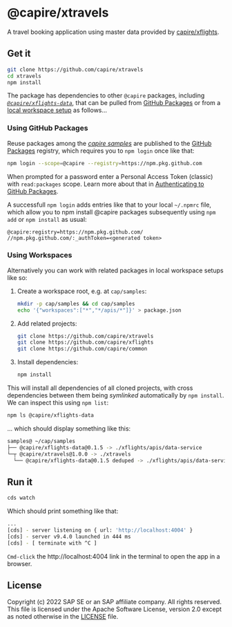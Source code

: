 # @capire/xtravels

A travel booking application using master data provided by [capire/xflights](https://github.com/capire/xflights).


## Get it

```sh
git clone https://github.com/capire/xtravels
cd xtravels
npm install
```

The package has dependencies to other `@capire` packages, including [_`@capire/xflights-data`_](https://github.com/capire/xflights/pkgs/npm/xflights-data), that can be pulled from [GitHub Packages](#using-github-packages) or from a [local workspace setup](#using-workspaces) as follows...



### Using GitHub Packages

Reuse packages among the *[capire samples](https://github.com/capire)* are published to the [GitHub Packages](https://docs.github.com/packages) registry, which requires you to `npm login` once like that:

```sh
npm login --scope=@capire --registry=https://npm.pkg.github.com
```

When prompted for a password enter a Personal Access Token (classic) with `read:packages` scope.
Learn more about that in [Authenticating to GitHub Packages](https://docs.github.com/en/packages/working-with-a-github-packages-registry/working-with-the-npm-registry#authenticating-to-github-packages).

A successfull `npm login` adds entries like that to your local `~/.npmrc` file, which allow you to npm install @capire packages subsequently using `npm add` or `npm install` as usual:

```properties
@capire:registry=https://npm.pkg.github.com/
//npm.pkg.github.com/:_authToken=<generated token>
```



### Using Workspaces

Alternatively you can work with related packages in local workspace setups like so:

1. Create a workspace root, e.g. at `cap/samples`:
   ```sh
   mkdir -p cap/samples && cd cap/samples
   echo '{"workspaces":["*","*/apis/*"]}' > package.json
   ```

2. Add related projects:
   ```sh
   git clone https://github.com/capire/xtravels
   git clone https://github.com/capire/xflights
   git clone https://github.com/capire/common
   ```

3. Install dependencies:
   ```sh
   npm install
   ```

This will install all dependencies of all cloned projects, with cross dependencies between them being *symlinked* automatically by `npm install`. We can inspect this using `npm list`:

```sh
npm ls @capire/xflights-data
```

... which should display something like this:

```sh
samples@ ~/cap/samples
├── @capire/xflights-data@0.1.5 -> ./xflights/apis/data-service
└─┬ @capire/xtravels@1.0.0 -> ./xtravels
  └── @capire/xflights-data@0.1.5 deduped -> ./xflights/apis/data-service
```


## Run it

```sh
cds watch
```

Which should print something like that:

```sh
...
[cds] - server listening on { url: 'http://localhost:4004' }
[cds] - server v9.4.0 launched in 444 ms
[cds] - [ terminate with ^C ]
```

`Cmd-click` the http://localhost:4004 link in the terminal to open the app in a browser.




## License

Copyright (c) 2022 SAP SE or an SAP affiliate company. All rights reserved. This file is licensed under the Apache Software License, version 2.0 except as noted otherwise in the [LICENSE](LICENSE) file.
